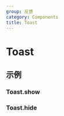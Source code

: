```yaml
---
group: 反馈
category: Components
title: Toast
---
```


# Toast

## 示例

### Toast.show

<code src="./demos/show/index.jsx"></code>

### Toast.hide

<code src="./demos/hide/index.jsx"></code>
